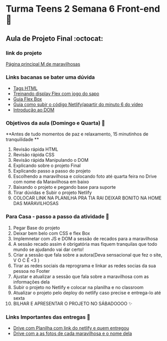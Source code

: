 
# Turma Teens 2  Semana 6 Front-end 💜
## Aula de Projeto Final  :octocat:

### link do projeto 
[Página principal M de maravilhosas](https://reprograma-teens2-maravilhosas.netlify.app/)


### Links bacanas se bater uma dúvida

* [Tags HTML](https://developer.mozilla.org/pt-BR/docs/Web/HTML/Element)
* [Treinando display Flex com jogo do sapo](https://flexboxfroggy.com/#pt-br)
* [Guia Flex Box](https://origamid.com/projetos/flexbox-guia-completo/)
* [Guia como subir o código Netlify(apartir do minuto 6 do vídeo](https://www.youtube.com/watch?v=wpbo183GXIA)
* [Introdução ao DOM ](https://developer.mozilla.org/pt-BR/docs/Web/API/Document_Object_Model/Introduction)

### Objetivos da aula (Domingo e Quarta)  :metal:
**Antes de tudo momentos de paz e relaxamento, 15 minutinhos de tranquilidade **
1. Revisão rápida HTML
2. Revisão rápida CSS
3. Revisão rápida Manipulando o DOM 
4. Explicando sobre o projeto Final 
5. Explicando passo a passo do projeto 
6. Escolhendo a maravilhosa e colocando foto até quarta feira no Drive com nome da Maravilhosa em baixo
7. Baixando o projeto e pegando base para suporte
8. Tirar dúvidas e Subir o projeto Netlify 
9. COLOCAR LINK NA PLANILHA PRA TIA RAI DEIXAR BONITO NA HOME DAS MARAVILHOSAS

### Para Casa - passo a passo da atividade  :rocket:

1. Pegar Base do projeto 
1. Deixar bem belo com CSS e flex Box 
3. Implemnetar com JS e DOM a sessão de recados para a maravilhosa  
4. A sessão recado assim é obrigatória mas fiquem tranquilas que todo mundo se ajudando vai dar certo!
5. Criar a sessão que fala sobre a autora(Deva sensacional que fez o site, V O C Ê <3 ) 
6. Tirar as redes sociais  da reprograma e linkar as redes socias da sua pessoa no Footer
8. Ajustar e atualizar a sessão que fala sobre a maravilhosa com as informações dela
9. Subir o projeto no Netlify e colocar na planilha e no classroom
10. Atualizar o projeto pelo deploy do netlify caso precise e entrega-lo até sexta 
11. BILHAR E APRESENTAR O PROJETO NO SÁBADOOOO :sparkles:

### Links Importantes das entregas :rocket:
* [Drive com Planilha com link do netlify e quem entregou](https://docs.google.com/spreadsheets/d/1Pjr4L9q57IRa9XqiyknwaXG9nO_SDWCkfVBO3zaTLak/edit?usp=sharing)
* [Drive com a as fotos de cada maravilhosa e o nome dela](https://drive.google.com/drive/folders/11NJKENeMgT65bnw3aEJWxQyPnMP7yRLt?usp=sharing)
